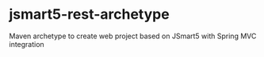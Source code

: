 # jsmart5-rest-archetype
Maven archetype to create web project based on JSmart5 with Spring MVC integration
